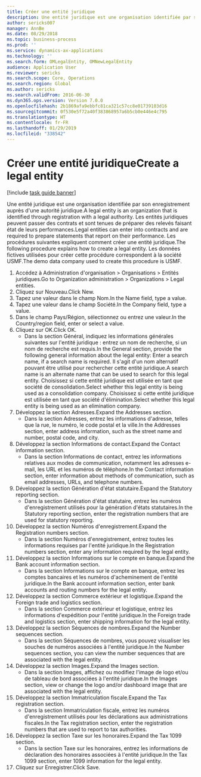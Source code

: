 ```yaml
---
title: Créer une entité juridique
description: Une entité juridique est une organisation identifiée par son enregistrement auprès d'une autorité juridique.
author: sericks007
manager: AnnBe
ms.date: 08/29/2018
ms.topic: business-process
ms.prod: ''
ms.service: dynamics-ax-applications
ms.technology: ''
ms.search.form: OMLegalEntity, OMNewLegalEntity
audience: Application User
ms.reviewer: sericks
ms.search.scope: Core, Operations
ms.search.region: Global
ms.author: sericks
ms.search.validFrom: 2016-06-30
ms.dyn365.ops.version: Version 7.0.0
ms.openlocfilehash: 2b1869afa9ebbfc81ca321c57cc8e01739103d16
ms.sourcegitcommit: 0f530e5f72a40f383868957a6b5cb0e446e4c795
ms.translationtype: HT
ms.contentlocale: fr-FR
ms.lasthandoff: 01/29/2019
ms.locfileid: "338542"
---
```

# <a name="create-a-legal-entity"></a><span data-ttu-id="4e286-103">Créer une entité juridique</span><span class="sxs-lookup"><span data-stu-id="4e286-103">Create a legal entity</span></span>

[!include [task guide banner](../../includes/task-guide-banner.md)]

<span data-ttu-id="4e286-104">Une entité juridique est une organisation identifiée par son enregistrement auprès d'une autorité juridique.</span><span class="sxs-lookup"><span data-stu-id="4e286-104">A legal entity is an organization that is identified through registration with a legal authority.</span></span> <span data-ttu-id="4e286-105">Les entités juridiques peuvent passer des contrats et sont tenues de préparer des relevés faisant état de leurs performances.</span><span class="sxs-lookup"><span data-stu-id="4e286-105">Legal entities can enter into contracts and are required to prepare statements that report on their performance.</span></span> <span data-ttu-id="4e286-106">Les procédures suivantes expliquent comment créer une entité juridique.</span><span class="sxs-lookup"><span data-stu-id="4e286-106">The following procedure explains how to create a legal entity.</span></span> <span data-ttu-id="4e286-107">Les données fictives utilisées pour créer cette procédure correspondent à la société USMF.</span><span class="sxs-lookup"><span data-stu-id="4e286-107">The demo data company used to create this procedure is USMF.</span></span>

1. <span data-ttu-id="4e286-108">Accédez à Administration d'organisation > Organisations > Entités juridiques.</span><span class="sxs-lookup"><span data-stu-id="4e286-108">Go to Organization administration > Organizations > Legal entities.</span></span>
2. <span data-ttu-id="4e286-109">Cliquez sur Nouveau.</span><span class="sxs-lookup"><span data-stu-id="4e286-109">Click New.</span></span>
3. <span data-ttu-id="4e286-110">Tapez une valeur dans le champ Nom.</span><span class="sxs-lookup"><span data-stu-id="4e286-110">In the Name field, type a value.</span></span>
4. <span data-ttu-id="4e286-111">Tapez une valeur dans le champ Société.</span><span class="sxs-lookup"><span data-stu-id="4e286-111">In the Company field, type a value.</span></span>
5. <span data-ttu-id="4e286-112">Dans le champ Pays/Région, sélectionnez ou entrez une valeur.</span><span class="sxs-lookup"><span data-stu-id="4e286-112">In the Country/region field, enter or select a value.</span></span>
6. <span data-ttu-id="4e286-113">Cliquez sur OK.</span><span class="sxs-lookup"><span data-stu-id="4e286-113">Click OK.</span></span>
    * <span data-ttu-id="4e286-114">Dans la section Général, indiquez les informations générales suivantes sur l'entité juridique : entrez un nom de recherche, si un nom de recherche est requis.</span><span class="sxs-lookup"><span data-stu-id="4e286-114">In the General section, provide the following general information about the legal entity: Enter a search name, if a search name is required.</span></span> <span data-ttu-id="4e286-115">Il s'agit d'un nom alternatif pouvant être utilisé pour rechercher cette entité juridique.</span><span class="sxs-lookup"><span data-stu-id="4e286-115">A search name is an alternate name that can be used to search for this legal entity.</span></span> <span data-ttu-id="4e286-116">Choisissez si cette entité juridique est utilisée en tant que société de consolidation.</span><span class="sxs-lookup"><span data-stu-id="4e286-116">Select whether this legal entity is being used as a consolidation company.</span></span> <span data-ttu-id="4e286-117">Choisissez si cette entité juridique est utilisée en tant que société d'élimination.</span><span class="sxs-lookup"><span data-stu-id="4e286-117">Select whether this legal entity is being used as an elimination company.</span></span>  
7. <span data-ttu-id="4e286-118">Développez la section Adresses.</span><span class="sxs-lookup"><span data-stu-id="4e286-118">Expand the Addresses section.</span></span>
    * <span data-ttu-id="4e286-119">Dans la section Adresses, entrez les informations d'adresse, telles que la rue, le numéro, le code postal et la ville.</span><span class="sxs-lookup"><span data-stu-id="4e286-119">In the Addresses section, enter address information, such as the street name and number, postal code, and city.</span></span>  
8. <span data-ttu-id="4e286-120">Développez la section Informations de contact.</span><span class="sxs-lookup"><span data-stu-id="4e286-120">Expand the Contact information section.</span></span>
    * <span data-ttu-id="4e286-121">Dans la section Informations de contact, entrez les informations relatives aux modes de communication, notamment les adresses e-mail, les URL et les numéros de téléphone.</span><span class="sxs-lookup"><span data-stu-id="4e286-121">In the Contact information section, enter information about methods of communication, such as email addresses, URLs, and telephone numbers.</span></span>  
9. <span data-ttu-id="4e286-122">Développez la section Génération d'état statutaire.</span><span class="sxs-lookup"><span data-stu-id="4e286-122">Expand the Statutory reporting section.</span></span>
    * <span data-ttu-id="4e286-123">Dans la section Génération d'état statutaire, entrez les numéros d'enregistrement utilisés pour la génération d'états statutaires.</span><span class="sxs-lookup"><span data-stu-id="4e286-123">In the Statutory reporting section, enter the registration numbers that are used for statutory reporting.</span></span>  
10. <span data-ttu-id="4e286-124">Développez la section Numéros d'enregistrement.</span><span class="sxs-lookup"><span data-stu-id="4e286-124">Expand the Registration numbers section.</span></span>
    * <span data-ttu-id="4e286-125">Dans la section Numéros d'enregistrement, entrez toutes les informations requises par l'entité juridique.</span><span class="sxs-lookup"><span data-stu-id="4e286-125">In the Registration numbers section, enter any information required by the legal entity.</span></span>  
11. <span data-ttu-id="4e286-126">Développez la section Informations sur le compte en banque.</span><span class="sxs-lookup"><span data-stu-id="4e286-126">Expand the Bank account information section.</span></span>
    * <span data-ttu-id="4e286-127">Dans la section Informations sur le compte en banque, entrez les comptes bancaires et les numéros d'acheminement de l'entité juridique.</span><span class="sxs-lookup"><span data-stu-id="4e286-127">In the Bank account information section, enter bank accounts and routing numbers for the legal entity.</span></span>  
12. <span data-ttu-id="4e286-128">Développez la section Commerce extérieur et logistique.</span><span class="sxs-lookup"><span data-stu-id="4e286-128">Expand the Foreign trade and logistics section.</span></span>
    * <span data-ttu-id="4e286-129">Dans la section Commerce extérieur et logistique, entrez les informations d'expédition pour l'entité juridique.</span><span class="sxs-lookup"><span data-stu-id="4e286-129">In the Foreign trade and logistics section, enter shipping information for the legal entity.</span></span>  
13. <span data-ttu-id="4e286-130">Développez la section Séquences de nombres.</span><span class="sxs-lookup"><span data-stu-id="4e286-130">Expand the Number sequences section.</span></span>
    * <span data-ttu-id="4e286-131">Dans la section Séquences de nombres, vous pouvez visualiser les souches de numéros associées à l'entité juridique.</span><span class="sxs-lookup"><span data-stu-id="4e286-131">In the Number sequences section, you can view the number sequences that are associated with the legal entity.</span></span>  
14. <span data-ttu-id="4e286-132">Développez la section Images.</span><span class="sxs-lookup"><span data-stu-id="4e286-132">Expand the Images section.</span></span>
    * <span data-ttu-id="4e286-133">Dans la section Images, affichez ou modifiez l'image de logo et/ou de tableau de bord associées à l'entité juridique.</span><span class="sxs-lookup"><span data-stu-id="4e286-133">In the Images section, view or change the logo and/or dashboard image that are associated with the legal entity.</span></span>  
15. <span data-ttu-id="4e286-134">Développez la section Immatriculation fiscale.</span><span class="sxs-lookup"><span data-stu-id="4e286-134">Expand the Tax registration section.</span></span>
    * <span data-ttu-id="4e286-135">Dans la section Immatriculation fiscale, entrez les numéros d'enregistrement utilisés pour les déclarations aux administrations fiscales.</span><span class="sxs-lookup"><span data-stu-id="4e286-135">In the Tax registration section, enter the registration numbers that are used to report to tax authorities.</span></span>  
16. <span data-ttu-id="4e286-136">Développez la section Taxe sur les honoraires.</span><span class="sxs-lookup"><span data-stu-id="4e286-136">Expand the Tax 1099 section.</span></span>
    * <span data-ttu-id="4e286-137">Dans la section Taxe sur les honoraires, entrez les informations de déclaration des honoraires associées à l'entité juridique.</span><span class="sxs-lookup"><span data-stu-id="4e286-137">In the Tax 1099 section, enter 1099 information for the legal entity.</span></span>  
17. <span data-ttu-id="4e286-138">Cliquez sur Enregistrer.</span><span class="sxs-lookup"><span data-stu-id="4e286-138">Click Save.</span></span>

